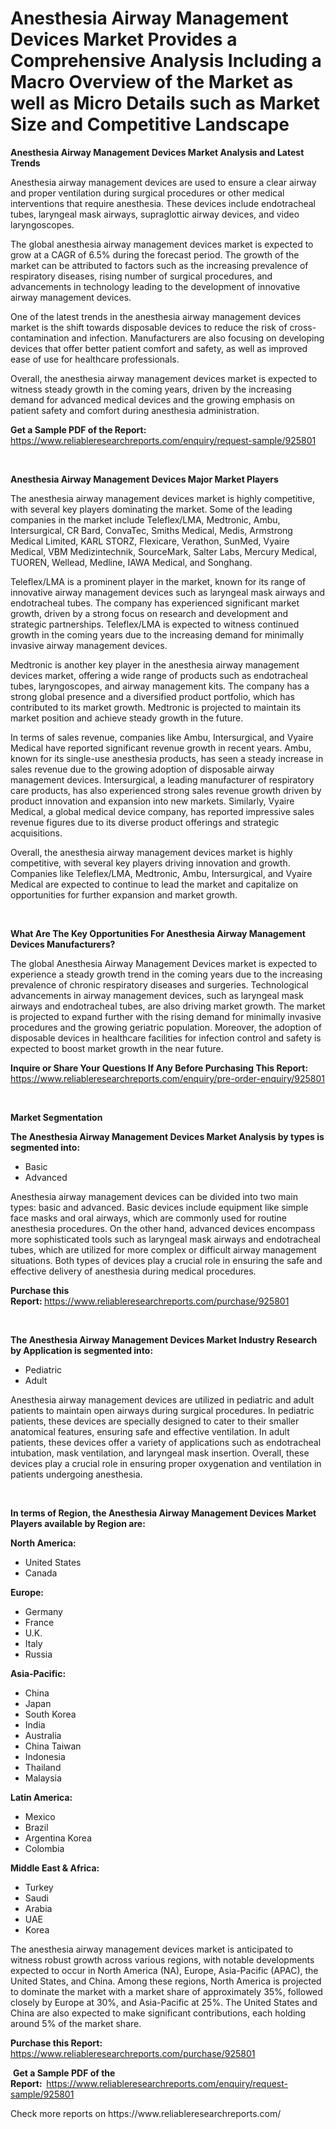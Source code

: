 <p><h1>Anesthesia Airway Management Devices Market Provides a Comprehensive Analysis Including a Macro Overview of the Market as well as Micro Details such as Market Size and Competitive Landscape</h1></p><p><strong>Anesthesia Airway Management Devices Market Analysis and Latest Trends</strong></p>
<p><p>Anesthesia airway management devices are used to ensure a clear airway and proper ventilation during surgical procedures or other medical interventions that require anesthesia. These devices include endotracheal tubes, laryngeal mask airways, supraglottic airway devices, and video laryngoscopes.</p><p>The global anesthesia airway management devices market is expected to grow at a CAGR of 6.5% during the forecast period. The growth of the market can be attributed to factors such as the increasing prevalence of respiratory diseases, rising number of surgical procedures, and advancements in technology leading to the development of innovative airway management devices.</p><p>One of the latest trends in the anesthesia airway management devices market is the shift towards disposable devices to reduce the risk of cross-contamination and infection. Manufacturers are also focusing on developing devices that offer better patient comfort and safety, as well as improved ease of use for healthcare professionals.</p><p>Overall, the anesthesia airway management devices market is expected to witness steady growth in the coming years, driven by the increasing demand for advanced medical devices and the growing emphasis on patient safety and comfort during anesthesia administration.</p></p>
<p><strong>Get a Sample PDF of the Report:&nbsp;</strong> <a href="https://www.reliableresearchreports.com/enquiry/request-sample/925801">https://www.reliableresearchreports.com/enquiry/request-sample/925801</a></p>
<p>&nbsp;</p>
<p><strong>Anesthesia Airway Management Devices Major Market Players</strong></p>
<p><p>The anesthesia airway management devices market is highly competitive, with several key players dominating the market. Some of the leading companies in the market include Teleflex/LMA, Medtronic, Ambu, Intersurgical, CR Bard, ConvaTec, Smiths Medical, Medis, Armstrong Medical Limited, KARL STORZ, Flexicare, Verathon, SunMed, Vyaire Medical, VBM Medizintechnik, SourceMark, Salter Labs, Mercury Medical, TUOREN, Wellead, Medline, IAWA Medical, and Songhang.</p><p>Teleflex/LMA is a prominent player in the market, known for its range of innovative airway management devices such as laryngeal mask airways and endotracheal tubes. The company has experienced significant market growth, driven by a strong focus on research and development and strategic partnerships. Teleflex/LMA is expected to witness continued growth in the coming years due to the increasing demand for minimally invasive airway management devices.</p><p>Medtronic is another key player in the anesthesia airway management devices market, offering a wide range of products such as endotracheal tubes, laryngoscopes, and airway management kits. The company has a strong global presence and a diversified product portfolio, which has contributed to its market growth. Medtronic is projected to maintain its market position and achieve steady growth in the future.</p><p>In terms of sales revenue, companies like Ambu, Intersurgical, and Vyaire Medical have reported significant revenue growth in recent years. Ambu, known for its single-use anesthesia products, has seen a steady increase in sales revenue due to the growing adoption of disposable airway management devices. Intersurgical, a leading manufacturer of respiratory care products, has also experienced strong sales revenue growth driven by product innovation and expansion into new markets. Similarly, Vyaire Medical, a global medical device company, has reported impressive sales revenue figures due to its diverse product offerings and strategic acquisitions.</p><p>Overall, the anesthesia airway management devices market is highly competitive, with several key players driving innovation and growth. Companies like Teleflex/LMA, Medtronic, Ambu, Intersurgical, and Vyaire Medical are expected to continue to lead the market and capitalize on opportunities for further expansion and market growth.</p></p>
<p>&nbsp;</p>
<p><strong>What Are The Key Opportunities For Anesthesia Airway Management Devices Manufacturers?</strong></p>
<p><p>The global Anesthesia Airway Management Devices market is expected to experience a steady growth trend in the coming years due to the increasing prevalence of chronic respiratory diseases and surgeries. Technological advancements in airway management devices, such as laryngeal mask airways and endotracheal tubes, are also driving market growth. The market is projected to expand further with the rising demand for minimally invasive procedures and the growing geriatric population. Moreover, the adoption of disposable devices in healthcare facilities for infection control and safety is expected to boost market growth in the near future.</p></p>
<p><strong>Inquire or Share Your Questions If Any Before Purchasing This Report:</strong> <a href="https://www.reliableresearchreports.com/enquiry/pre-order-enquiry/925801">https://www.reliableresearchreports.com/enquiry/pre-order-enquiry/925801</a></p>
<p>&nbsp;</p>
<p><strong>Market Segmentation</strong></p>
<p><strong>The Anesthesia Airway Management Devices Market Analysis by types is segmented into:</strong></p>
<p><ul><li>Basic</li><li>Advanced</li></ul></p>
<p><p>Anesthesia airway management devices can be divided into two main types: basic and advanced. Basic devices include equipment like simple face masks and oral airways, which are commonly used for routine anesthesia procedures. On the other hand, advanced devices encompass more sophisticated tools such as laryngeal mask airways and endotracheal tubes, which are utilized for more complex or difficult airway management situations. Both types of devices play a crucial role in ensuring the safe and effective delivery of anesthesia during medical procedures.</p></p>
<p><strong>Purchase this Report:&nbsp;</strong><a href="https://www.reliableresearchreports.com/purchase/925801">https://www.reliableresearchreports.com/purchase/925801</a></p>
<p>&nbsp;</p>
<p><strong>The Anesthesia Airway Management Devices Market Industry Research by Application is segmented into:</strong></p>
<p><ul><li>Pediatric</li><li>Adult</li></ul></p>
<p><p>Anesthesia airway management devices are utilized in pediatric and adult patients to maintain open airways during surgical procedures. In pediatric patients, these devices are specially designed to cater to their smaller anatomical features, ensuring safe and effective ventilation. In adult patients, these devices offer a variety of applications such as endotracheal intubation, mask ventilation, and laryngeal mask insertion. Overall, these devices play a crucial role in ensuring proper oxygenation and ventilation in patients undergoing anesthesia.</p></p>
<p>&nbsp;</p>
<p><strong>In terms of Region, the Anesthesia Airway Management Devices Market Players available by Region are:</strong></p>
<p>
    <p> <strong> North America: </strong>
        <ul>
            <li>United States</li>
            <li>Canada</li>
        </ul>
        </p> 
    <p> <strong> Europe: </strong>
        <ul>
            <li>Germany</li>
            <li>France</li>
            <li>U.K.</li>
            <li>Italy</li>
            <li>Russia</li>
        </ul>
        </p> 
    <p> <strong> Asia-Pacific: </strong>
        <ul>
            <li>China</li>
            <li>Japan</li>
            <li>South Korea</li>
            <li>India</li>
            <li>Australia</li>
            <li>China Taiwan</li>
            <li>Indonesia</li>
            <li>Thailand</li>
            <li>Malaysia</li>
        </ul>
        </p> 
    <p> <strong> Latin America: </strong>
        <ul>
            <li>Mexico</li>
            <li>Brazil</li>
            <li>Argentina Korea</li>
            <li>Colombia</li>
        </ul>
        </p> 
    <p> <strong> Middle East & Africa: </strong>
        <ul>
            <li>Turkey</li>
            <li>Saudi</li>
            <li>Arabia</li>
            <li>UAE</li>
            <li>Korea</li>
        </ul>
    </p>
    </p>
<p><p>The anesthesia airway management devices market is anticipated to witness robust growth across various regions, with notable developments expected to occur in North America (NA), Europe, Asia-Pacific (APAC), the United States, and China. Among these regions, North America is projected to dominate the market with a market share of approximately 35%, followed closely by Europe at 30%, and Asia-Pacific at 25%. The United States and China are also expected to make significant contributions, each holding around 5% of the market share.</p></p>
<p><strong>Purchase this Report: </strong><a href="https://www.reliableresearchreports.com/purchase/925801">https://www.reliableresearchreports.com/purchase/925801</a></p>
<p>&nbsp;<strong>Get a Sample PDF of the Report:&nbsp;&nbsp;</strong><a href="https://www.reliableresearchreports.com/enquiry/request-sample/925801">https://www.reliableresearchreports.com/enquiry/request-sample/925801</a></p>
<p><strong></strong></p>
<p>Check more reports on https://www.reliableresearchreports.com/</p>
